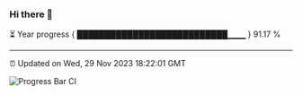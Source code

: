 ### Hi there 👋

⏳ Year progress { ███████████████████████████▁▁▁ } 91.17 %

---

⏰ Updated on Wed, 29 Nov 2023 18:22:01 GMT

![Progress Bar CI](https://github.com/ZhaoGui/ZhaoGui/workflows/Progress%20Bar%20CI/badge.svg)
